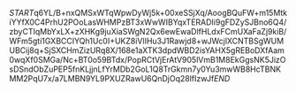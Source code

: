 $START$q6YL/B+nxQMSxWTqWpwDyWj5k+00xeSSjXq/AoogBQuFW+m15MtkiYYfX0C4PrhU2POoLasWHMPzBT3xWwWIBYqxTERADIi9gFDZySJBno6Q4/zbyCTIqMbYxLX+zXHKg9juXiaSWgN2Qx6ewEwaDlfHLdxFCmUXaFaZj9kiB/WFm5gti1GXBCCIYQh1Uc0I+UKZ8iVlIHu3J1Rawjd8+wJWcjlXCNTBSgWUMUBCij8q+SjSXCHmZizURq8X/168e1aXTK3dpdWBD2isYAHX5gREBoDXfAam0wqXf0SMGa/Nc+BT0o59BTdx/PopRCtVjErAtV905lVmB1M8EkGgsNK5JizOsDSndObZuPEP5fnKLjjnLfYrMDb2GoL1Q8TrGkmn7y0Yu3mwWB8HcTBNKMM2PqU7x/a7LMBN9YL9PXUZRawU6QnDjOq28lfIzwJf$END$